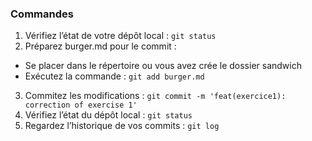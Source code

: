 ### Commandes

1. Vérifiez l’état de votre dépôt local : `git status`
2. Préparez burger.md pour le commit : 
- Se placer dans le répertoire ou vous avez crée le dossier sandwich
- Exécutez la commande : `git add burger.md`
3. Commitez les modifications  : `git commit -m 'feat(exercice1): correction of exercise 1'`
4. Vérifiez l’état du dépôt local : `git status`
5. Regardez l’historique de vos commits : `git log`
